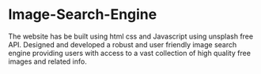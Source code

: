 # Image-Search-Engine
The website has be built using html css and Javascript using unsplash free API. Designed and developed a robust and user friendly image search engine providing users with access to a vast collection of high quality free images and related info.
